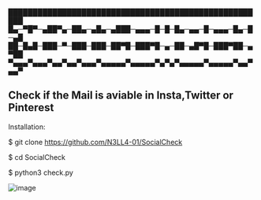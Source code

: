
█████████████████████████████████████████████████████
█▄─▀█▀─▄██▀▄─██▄─▄█▄─▄███─▄▄▄─█─█─█▄─▄▄─█─▄▄▄─█▄─█─▄█
██─█▄█─███─▀─███─███─██▀█─███▀█─▄─██─▄█▀█─███▀██─▄▀██
▀▄▄▄▀▄▄▄▀▄▄▀▄▄▀▄▄▄▀▄▄▄▄▄▀▄▄▄▄▄▀▄▀▄▀▄▄▄▄▄▀▄▄▄▄▄▀▄▄▀▄▄▀                                              
                                              
Check if the Mail is aviable in Insta,Twitter or Pinterest
---------------------------------------------
Installation:

$ git clone https://github.com/N3LL4-01/SocialCheck

$ cd SocialCheck

$ python3 check.py

![image](https://user-images.githubusercontent.com/38042163/143938791-5896c62f-9c18-4c11-8046-b2185d539380.png)
